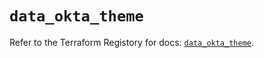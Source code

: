# `data_okta_theme`

Refer to the Terraform Registory for docs: [`data_okta_theme`](https://registry.terraform.io/providers/okta/okta/4.6.2/docs/data-sources/theme).
